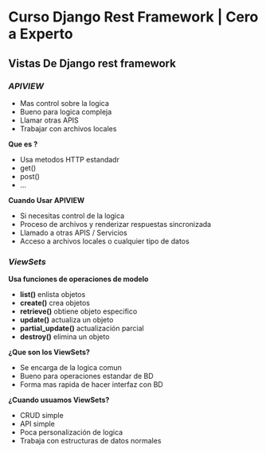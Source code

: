 # Curso Django Rest Framework | Cero a Experto

## Vistas De Django rest framework

### _APIVIEW_

- Mas control sobre la logica
- Bueno para logica compleja
- Llamar otras APIS
- Trabajar con archivos locales

**Que es ?**

- Usa metodos HTTP estandadr
- get()
- post()
- ...

**Cuando Usar APIVIEW**

- Si necesitas control de la logica
- Proceso de archivos y renderizar respuestas sincronizada
- Llamado a otras APIS / Servicios
- Acceso a archivos locales o cualquier tipo de datos

### _ViewSets_

**Usa funciones de operaciones de modelo**

- **list()** enlista objetos
- **create()** crea objetos
- **retrieve()** obtiene objeto especifico
- **update()** actualiza un objeto
- **partial_update()** actualización parcial
- **destroy()** elimina un objeto

**¿Que son los ViewSets?**

- Se encarga de la logica comun
- Bueno para operaciones estandar de BD
- Forma mas rapida de hacer interfaz con BD

**¿Cuando usuamos ViewSets?**

- CRUD simple
- API simple
- Poca personalización de logica
- Trabaja con estructuras de datos normales
